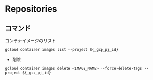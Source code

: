 # Repositories



## コマンド

コンテナイメージのリスト

```
gcloud container images list --project ${_gcp_pj_id}
```

+ 削除

```
gcloud container images delete <IMAGE_NAME> --force-delete-tags --project ${_gcp_pj_id}
````
